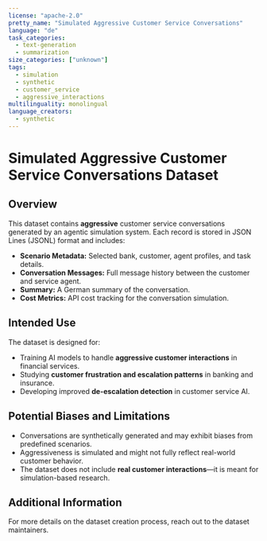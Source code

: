 ```yaml
---
license: "apache-2.0"
pretty_name: "Simulated Aggressive Customer Service Conversations"
language: "de"
task_categories:
  - text-generation
  - summarization
size_categories: ["unknown"]
tags:
  - simulation
  - synthetic
  - customer_service
  - aggressive_interactions
multilinguality: monolingual
language_creators:
  - synthetic
---
```


# Simulated Aggressive Customer Service Conversations Dataset

## Overview
This dataset contains **aggressive** customer service conversations generated by an agentic simulation system.
Each record is stored in JSON Lines (JSONL) format and includes:
- **Scenario Metadata:** Selected bank, customer, agent profiles, and task details.
- **Conversation Messages:** Full message history between the customer and service agent.
- **Summary:** A German summary of the conversation.
- **Cost Metrics:** API cost tracking for the conversation simulation.

## Intended Use
The dataset is designed for:
- Training AI models to handle **aggressive customer interactions** in financial services.
- Studying **customer frustration and escalation patterns** in banking and insurance.
- Developing improved **de-escalation detection** in customer service AI.

## Potential Biases and Limitations
- Conversations are synthetically generated and may exhibit biases from predefined scenarios.
- Aggressiveness is simulated and might not fully reflect real-world customer behavior.
- The dataset does not include **real customer interactions**—it is meant for simulation-based research.

## Additional Information
For more details on the dataset creation process, reach out to the dataset maintainers.
